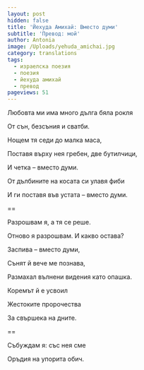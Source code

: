 ```yaml
---
layout: post
hidden: false
title: 'Йехуда Амихай: Вместо думи'
subtitle: 'Превод: мой'
author: Antonia
image: /Uploads/yehuda_amichai.jpg
category: translations
tags:
  - израелска поезия
  - поезия
  - йехуда амихай
  - превод
pageviews: 51
---
```

Любовта ми има много дълга бяла рокля

От сън, безсъния и сватби.

Нощем тя седи до малка маса,

Поставя върху нея гребен, две бутилчици,

И четка – вместо думи.

От дълбините на косата си улавя фиби

И ги поставя във устата – вместо думи.

==

Разрошвам я, а тя се реше.

Отново я разрошвам. И какво остава?

Заспива – вместо думи,

Сънят й вече ме познава,

Размахал вълнени видения като опашка.

Коремът й е усвоил

Жестоките пророчества

За свършека на дните.

==

Събуждам я: със нея сме

Оръдия на упорита обич.
